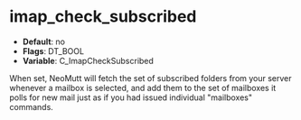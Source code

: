 # imap_check_subscribed

- **Default**: no
- **Flags**: DT_BOOL
- **Variable**: C_ImapCheckSubscribed

When set, NeoMutt will fetch the set of subscribed folders from
your server whenever a mailbox is selected, and add them to the set
of mailboxes it polls for new mail just as if you had issued individual
"mailboxes" commands.
